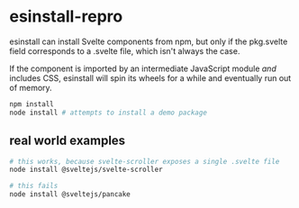 # esinstall-repro

esinstall can install Svelte components from npm, but only if the pkg.svelte field corresponds to a .svelte file, which isn't always the case.

If the component is imported by an intermediate JavaScript module _and_ includes CSS, esinstall will spin its wheels for a while and eventually run out of memory.

```bash
npm install
node install # attempts to install a demo package
```

## real world examples

```bash
# this works, because svelte-scroller exposes a single .svelte file
node install @sveltejs/svelte-scroller

# this fails
node install @sveltejs/pancake
```